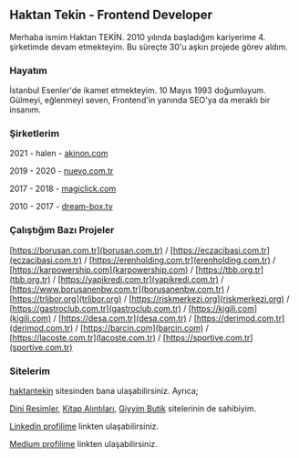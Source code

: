 ## Haktan Tekin - Frontend Developer

Merhaba ismim Haktan TEKİN. 2010 yılında başladığım kariyerime 4. şirketimde devam etmekteyim. Bu süreçte 30'u aşkın projede görev aldım.

### Hayatım

İstanbul Esenler'de ikamet etmekteyim. 10 Mayıs 1993 doğumluyum. Gülmeyi, eğlenmeyi seven, Frontend'in yanında SEO'ya da meraklı bir insanım.

### Şirketlerim

2021 - halen - [akinon.com](akinon.com)

2019 - 2020 - [nuevo.com.tr](https://nuevo.com.tr)

2017 - 2018 - [magiclick.com](https://magiclick.com)

2010 - 2017 - [dream-box.tv](https://dream-box.tv)

### Çalıştığım Bazı Projeler

[https://borusan.com.tr](borusan.com.tr) / [https://eczacibasi.com.tr](eczacibasi.com.tr) / [https://erenholding.com.tr](erenholding.com.tr) / [https://karpowership.com](karpowership.com) / [https://tbb.org.tr](tbb.org.tr) / [https://yapikredi.com.tr](yapikredi.com.tr) / [https://www.borusanenbw.com.tr](borusanenbw.com.tr) / [https://trlibor.org](trlibor.org) / [https://riskmerkezi.org](riskmerkezi.org) / [https://gastroclub.com.tr](gastroclub.com.tr) / [https://kigili.com](kigili.com) / [https://desa.com.tr](desa.com.tr) / [https://derimod.com.tr](derimod.com.tr) / [https://barcin.com](barcin.com) / [https://lacoste.com.tr](lacoste.com.tr) / [https://sportive.com.tr](sportive.com.tr)

### Sitelerim

[haktantekin](https://haktantekin.com/) sitesinden bana ulaşabilirsiniz. Ayrıca;

[Dini Resimler](https://diniresimler.com/), [Kitap Alıntıları](https://kitapalintilari.com/), [Giyyim Butik](https://giyyim.com/) sitelerinin de sahibiyim.

[Linkedin profilime](https://www.linkedin.com/in/haktantekin/) linkten ulaşabilirsiniz.

[Medium profilime](https://haktantekin.medium.com/) linkten ulaşabilirsiniz.
